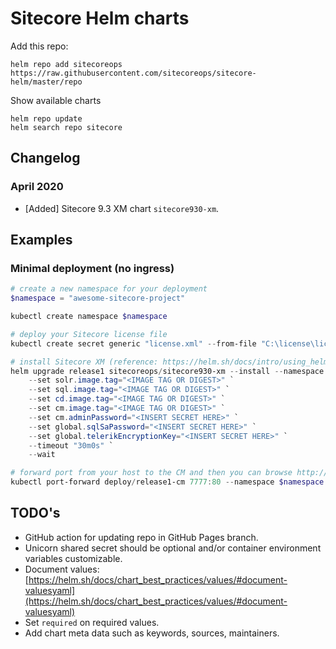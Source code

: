 # Sitecore Helm charts

Add this repo:

```shell
helm repo add sitecoreops https://raw.githubusercontent.com/sitecoreops/sitecore-helm/master/repo
```

Show available charts

```shell
helm repo update
helm search repo sitecore
```

## Changelog

### April 2020

- [Added] Sitecore 9.3 XM chart `sitecore930-xm`.

## Examples

### Minimal deployment (no ingress)

```powershell
# create a new namespace for your deployment
$namespace = "awesome-sitecore-project"

kubectl create namespace $namespace

# deploy your Sitecore license file
kubectl create secret generic "license.xml" --from-file "C:\license\license.xml" --namespace $namespace

# install Sitecore XM (reference: https://helm.sh/docs/intro/using_helm/)
helm upgrade release1 sitecoreops/sitecore930-xm --install --namespace $namespace `
    --set solr.image.tag="<IMAGE TAG OR DIGEST>" `
    --set sql.image.tag="<IMAGE TAG OR DIGEST>" `
    --set cd.image.tag="<IMAGE TAG OR DIGEST>" `
    --set cm.image.tag="<IMAGE TAG OR DIGEST>" `
    --set cm.adminPassword="<INSERT SECRET HERE>" `
    --set global.sqlSaPassword="<INSERT SECRET HERE>" `
    --set global.telerikEncryptionKey="<INSERT SECRET HERE>" `
    --timeout "30m0s" `
    --wait

# forward port from your host to the CM and then you can browse http://localhost:7777
kubectl port-forward deploy/release1-cm 7777:80 --namespace $namespace
```

## TODO's

- GitHub action for updating repo in GitHub Pages branch.
- Unicorn shared secret should be optional and/or container environment variables customizable.
- Document values: [https://helm.sh/docs/chart_best_practices/values/#document-valuesyaml](https://helm.sh/docs/chart_best_practices/values/#document-valuesyaml)
- Set `required` on required values.
- Add chart meta data such as keywords, sources, maintainers.

